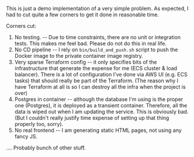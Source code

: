 This is just a demo implementation of a very simple problem.  As expected, I had to cut quite a few corners to get it done in reasonable time.

Corners cut:
1. No testing. -- Due to time constraints, there are no unit or integration tests.  This makes me feel bad.  Please do not do this in real life.
2. No CD pipeline -- I rely on `bin/build_and_push.sh` script to push the Docker image to the private container image registry.
3. Very sparse Terraform config -- it only specifies bits of the infrastructure that generate the expense for me (ECS cluster & load balancer).  There is a lot of configuration I've done via AWS UI (e.g. ECS tasks) that should really be part of the Terraform.  (The reason why I have Terraform at all is so I can destroy all the infra when the project is over)
4. Postgres in container -- although the database I'm using is the proper one (Postgres), it is deployed as a transient container. Therefore, all the data is wiped out when I am updating the service. This is obviously bad. (But I couldn't really justify time expense of setting up that thing properly too, sorry).
5. No real frontend -- I am generating static HTML pages, not using any fancy JS.

.... Probably bunch of other stuff.